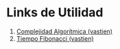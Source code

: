 # Links de Utilidad
1. [Complejidad Algorítmica (vastien)](https://github.com/vastien/algorithmic-complexity)
2. [Tiempo Fibonacci (vastien)](https://github.com/vastien/fibonacci-time/)